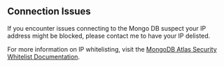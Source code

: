 ## Connection Issues

If you encounter issues connecting to the Mongo DB suspect your IP address might be blocked, please contact me to have your IP delisted.


For more information on IP whitelisting, visit the [MongoDB Atlas Security Whitelist Documentation](https://www.mongodb.com/docs/atlas/security-whitelist/).